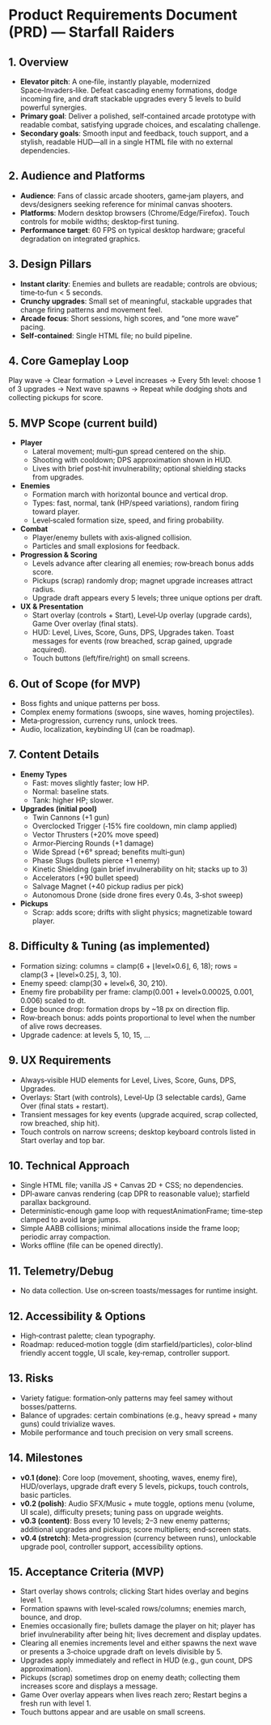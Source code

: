 # Product Requirements Document (PRD) — Starfall Raiders

## 1. Overview
- **Elevator pitch**: A one‑file, instantly playable, modernized Space‑Invaders‑like. Defeat cascading enemy formations, dodge incoming fire, and draft stackable upgrades every 5 levels to build powerful synergies.
- **Primary goal**: Deliver a polished, self‑contained arcade prototype with readable combat, satisfying upgrade choices, and escalating challenge.
- **Secondary goals**: Smooth input and feedback, touch support, and a stylish, readable HUD—all in a single HTML file with no external dependencies.

## 2. Audience and Platforms
- **Audience**: Fans of classic arcade shooters, game‑jam players, and devs/designers seeking reference for minimal canvas shooters.
- **Platforms**: Modern desktop browsers (Chrome/Edge/Firefox). Touch controls for mobile widths; desktop‑first tuning.
- **Performance target**: 60 FPS on typical desktop hardware; graceful degradation on integrated graphics.

## 3. Design Pillars
- **Instant clarity**: Enemies and bullets are readable; controls are obvious; time‑to‑fun < 5 seconds.
- **Crunchy upgrades**: Small set of meaningful, stackable upgrades that change firing patterns and movement feel.
- **Arcade focus**: Short sessions, high scores, and “one more wave” pacing.
- **Self‑contained**: Single HTML file; no build pipeline.

## 4. Core Gameplay Loop
Play wave → Clear formation → Level increases → Every 5th level: choose 1 of 3 upgrades → Next wave spawns → Repeat while dodging shots and collecting pickups for score.

## 5. MVP Scope (current build)
- **Player**
  - Lateral movement; multi‑gun spread centered on the ship.
  - Shooting with cooldown; DPS approximation shown in HUD.
  - Lives with brief post‑hit invulnerability; optional shielding stacks from upgrades.
- **Enemies**
  - Formation march with horizontal bounce and vertical drop.
  - Types: fast, normal, tank (HP/speed variations), random firing toward player.
  - Level‑scaled formation size, speed, and firing probability.
- **Combat**
  - Player/enemy bullets with axis‑aligned collision.
  - Particles and small explosions for feedback.
- **Progression & Scoring**
  - Levels advance after clearing all enemies; row‑breach bonus adds score.
  - Pickups (scrap) randomly drop; magnet upgrade increases attract radius.
  - Upgrade draft appears every 5 levels; three unique options per draft.
- **UX & Presentation**
  - Start overlay (controls + Start), Level‑Up overlay (upgrade cards), Game Over overlay (final stats).
  - HUD: Level, Lives, Score, Guns, DPS, Upgrades taken. Toast messages for events (row breached, scrap gained, upgrade acquired).
  - Touch buttons (left/fire/right) on small screens.

## 6. Out of Scope (for MVP)
- Boss fights and unique patterns per boss.
- Complex enemy formations (swoops, sine waves, homing projectiles).
- Meta‑progression, currency runs, unlock trees.
- Audio, localization, keybinding UI (can be roadmap).

## 7. Content Details
- **Enemy Types**
  - Fast: moves slightly faster; low HP.
  - Normal: baseline stats.
  - Tank: higher HP; slower.
- **Upgrades (initial pool)**
  - Twin Cannons (+1 gun)
  - Overclocked Trigger (‑15% fire cooldown, min clamp applied)
  - Vector Thrusters (+20% move speed)
  - Armor‑Piercing Rounds (+1 damage)
  - Wide Spread (+6° spread; benefits multi‑gun)
  - Phase Slugs (bullets pierce +1 enemy)
  - Kinetic Shielding (gain brief invulnerability on hit; stacks up to 3)
  - Accelerators (+90 bullet speed)
  - Salvage Magnet (+40 pickup radius per pick)
  - Autonomous Drone (side drone fires every 0.4s, 3‑shot sweep)
- **Pickups**
  - Scrap: adds score; drifts with slight physics; magnetizable toward player.

## 8. Difficulty & Tuning (as implemented)
- Formation sizing: columns = clamp(6 + ⌊level×0.6⌋, 6, 18); rows = clamp(3 + ⌊level×0.25⌋, 3, 10).
- Enemy speed: clamp(30 + level×6, 30, 210).
- Enemy fire probability per frame: clamp(0.001 + level×0.00025, 0.001, 0.006) scaled to dt.
- Edge bounce drop: formation drops by ~18 px on direction flip.
- Row‑breach bonus: adds points proportional to level when the number of alive rows decreases.
- Upgrade cadence: at levels 5, 10, 15, …

## 9. UX Requirements
- Always‑visible HUD elements for Level, Lives, Score, Guns, DPS, Upgrades.
- Overlays: Start (with controls), Level‑Up (3 selectable cards), Game Over (final stats + restart).
- Transient messages for key events (upgrade acquired, scrap collected, row breached, ship hit).
- Touch controls on narrow screens; desktop keyboard controls listed in Start overlay and top bar.

## 10. Technical Approach
- Single HTML file; vanilla JS + Canvas 2D + CSS; no dependencies.
- DPI‑aware canvas rendering (cap DPR to reasonable value); starfield parallax background.
- Deterministic‑enough game loop with requestAnimationFrame; time‑step clamped to avoid large jumps.
- Simple AABB collisions; minimal allocations inside the frame loop; periodic array compaction.
- Works offline (file can be opened directly).

## 11. Telemetry/Debug
- No data collection. Use on‑screen toasts/messages for runtime insight.

## 12. Accessibility & Options
- High‑contrast palette; clean typography.
- Roadmap: reduced‑motion toggle (dim starfield/particles), color‑blind friendly accent toggle, UI scale, key‑remap, controller support.

## 13. Risks
- Variety fatigue: formation‑only patterns may feel samey without bosses/patterns.
- Balance of upgrades: certain combinations (e.g., heavy spread + many guns) could trivialize waves.
- Mobile performance and touch precision on very small screens.

## 14. Milestones
- **v0.1 (done)**: Core loop (movement, shooting, waves, enemy fire), HUD/overlays, upgrade draft every 5 levels, pickups, touch controls, basic particles.
- **v0.2 (polish)**: Audio SFX/Music + mute toggle, options menu (volume, UI scale), difficulty presets; tuning pass on upgrade weights.
- **v0.3 (content)**: Boss every 10 levels; 2–3 new enemy patterns; additional upgrades and pickups; score multipliers; end‑screen stats.
- **v0.4 (stretch)**: Meta‑progression (currency between runs), unlockable upgrade pool, controller support, accessibility options.

## 15. Acceptance Criteria (MVP)
- Start overlay shows controls; clicking Start hides overlay and begins level 1.
- Formation spawns with level‑scaled rows/columns; enemies march, bounce, and drop.
- Enemies occasionally fire; bullets damage the player on hit; player has brief invulnerability after being hit; lives decrement and display updates.
- Clearing all enemies increments level and either spawns the next wave or presents a 3‑choice upgrade draft on levels divisible by 5.
- Upgrades apply immediately and reflect in HUD (e.g., gun count, DPS approximation).
- Pickups (scrap) sometimes drop on enemy death; collecting them increases score and displays a message.
- Game Over overlay appears when lives reach zero; Restart begins a fresh run with level 1.
- Touch buttons appear and are usable on small screens.


